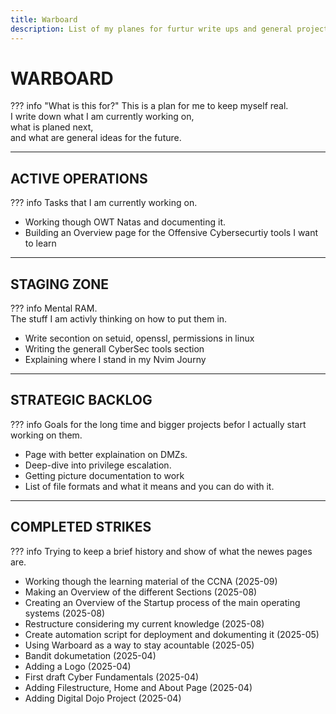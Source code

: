 ```yaml
---
title: Warboard
description: List of my planes for furtur write ups and general project ideas.  
---
```


# WARBOARD

??? info "What is this for?"
    This is a plan for me to keep myself real.  
    I write down what I am currently working on,  
    what is planed next,  
    and what are general ideas for the future.  

---
## ACTIVE OPERATIONS
??? info
    Tasks that I am currently working on.

- Working though OWT Natas and documenting it.
- Building an Overview page for the Offensive Cybersecurtiy tools I want to learn

---
## STAGING ZONE
??? info 
    Mental RAM.  
    The stuff I am activly thinking on how to put them in.  

- Write secontion on setuid, openssl, permissions in linux
- Writing the generall CyberSec tools section 
- Explaining where I stand in my Nvim Journy

---
## STRATEGIC BACKLOG
??? info
    Goals for the long time and bigger projects befor I actually start working on them.  

- Page with better explaination on DMZs. 
- Deep-dive into privilege escalation.
- Getting picture documentation to work
- List of file formats and what it means and you can do with it. 

---
## COMPLETED STRIKES
??? info
    Trying to keep a brief history and show of what the newes pages are.  

- Working though the learning material of the CCNA (2025-09)
- Making an Overview of the different Sections (2025-08)
- Creating an Overview of the Startup process of the main operating systems (2025-08)
- Restructure considering my current knowledge (2025-08)
- Create automation script for deployment and dokumenting it (2025-05)
- Using Warboard as a way to stay acountable (2025-05)
- Bandit dokumetation (2025-04)
- Adding a Logo (2025-04)
- First draft Cyber Fundamentals (2025-04)
- Adding Filestructure, Home and About Page (2025-04)
- Adding Digital Dojo Project (2025-04)
